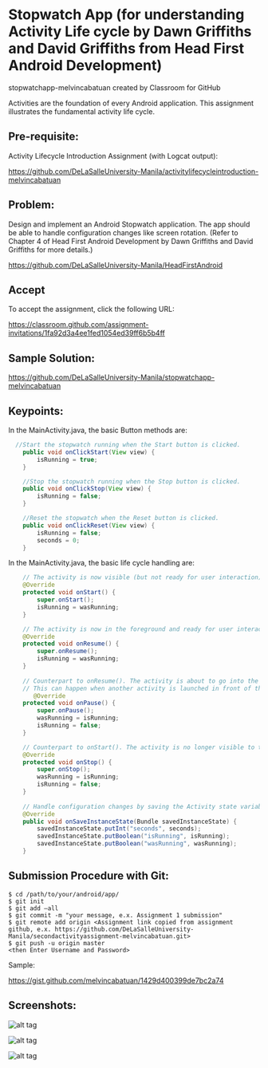 # Stopwatch App (for understanding Activity Life cycle by Dawn Griffiths and David Griffiths from Head First Android Development)

stopwatchapp-melvincabatuan created by Classroom for GitHub

Activities are the foundation of every Android application. This assignment illustrates the fundamental activity life cycle.

## Pre-requisite:

Activity Lifecycle Introduction Assignment (with Logcat output):

https://github.com/DeLaSalleUniversity-Manila/activitylifecycleintroduction-melvincabatuan 


## Problem:

Design and implement an Android Stopwatch application. The app should be able to handle configuration changes like screen rotation. (Refer to Chapter 4 of Head First Android Development by Dawn Griffiths and David Griffiths for more details.)    

https://github.com/DeLaSalleUniversity-Manila/HeadFirstAndroid 


## Accept

To accept the assignment, click the following URL:

https://classroom.github.com/assignment-invitations/1fa92d3a4ee1fed1054ed39ff6b5b4ff 

## Sample Solution:

https://github.com/DeLaSalleUniversity-Manila/stopwatchapp-melvincabatuan

## Keypoints:

In the MainActivity.java, the basic Button methods are:

```Java
  //Start the stopwatch running when the Start button is clicked.
    public void onClickStart(View view) {
        isRunning = true;
    }

    //Stop the stopwatch running when the Stop button is clicked.
    public void onClickStop(View view) {
        isRunning = false;
    }

    //Reset the stopwatch when the Reset button is clicked.
    public void onClickReset(View view) {
        isRunning = false;
        seconds = 0;
    }
```


In the MainActivity.java, the basic life cycle handling are:
```Java
    // The activity is now visible (but not ready for user interaction)
    @Override
    protected void onStart() {
        super.onStart();
        isRunning = wasRunning;
    }

    // The activity is now in the foreground and ready for user interaction
    @Override
    protected void onResume() {
        super.onResume();
        isRunning = wasRunning;
    }
    
    // Counterpart to onResume(). The activity is about to go into the background and has stopped interacting with the user. 
    // This can happen when another activity is launched in front of the current activity.
       @Override
    protected void onPause() {
        super.onPause();
        wasRunning = isRunning;
        isRunning = false;
    }

    // Counterpart to onStart(). The activity is no longer visible to the user.
    @Override
    protected void onStop() {
        super.onStop();
        wasRunning = isRunning;
        isRunning = false;
    }
    
    // Handle configuration changes by saving the Activity state variables
    @Override
    public void onSaveInstanceState(Bundle savedInstanceState) {
        savedInstanceState.putInt("seconds", seconds);
        savedInstanceState.putBoolean("isRunning", isRunning);
        savedInstanceState.putBoolean("wasRunning", wasRunning);
    }
```



## Submission Procedure with Git: 

```shell
$ cd /path/to/your/android/app/
$ git init
$ git add –all
$ git commit -m "your message, e.x. Assignment 1 submission"
$ git remote add origin <Assignment link copied from assignment github, e.x. https://github.com/DeLaSalleUniversity-Manila/secondactivityassignment-melvincabatuan.git>
$ git push -u origin master
<then Enter Username and Password>
```

Sample:

https://gist.github.com/melvincabatuan/1429d400399de7bc2a74

## Screenshots:

![alt tag](https://github.com/BananaSpoon/Stopwatch/blob/master/device-2015-10-05-223807.png)

![alt tag](https://github.com/BananaSpoon/Stopwatch/blob/master/device-2015-10-05-223822.png)

![alt tag](https://github.com/BananaSpoon/Stopwatch/blob/master/device-2015-10-05-230404.png)

